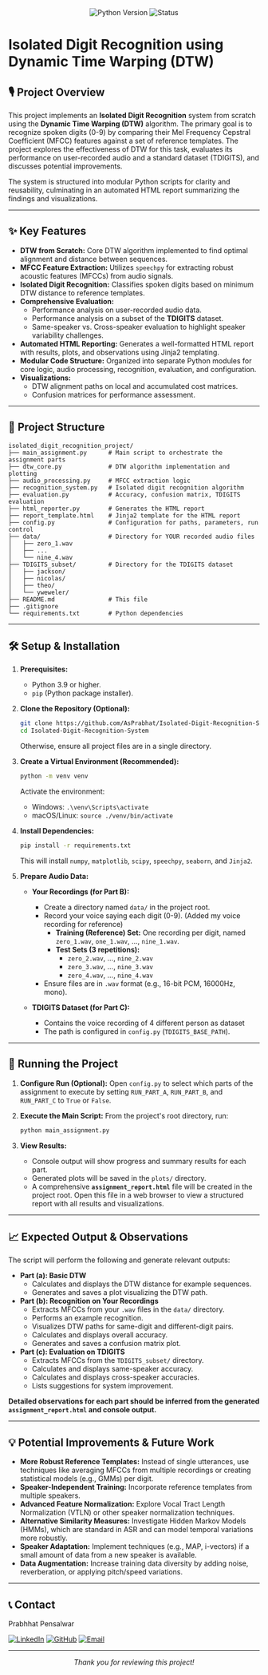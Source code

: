 <div align="center">
  <img src="https://img.shields.io/badge/Python-3.9%2B-blue?style=for-the-badge&logo=python" alt="Python Version">
  <img src="https://img.shields.io/badge/Status-Completed-green?style=for-the-badge" alt="Status">
  <!-- Add other relevant badges if you have them, e.g., license -->
</div>

# Isolated Digit Recognition using Dynamic Time Warping (DTW)

## 🎙️ Project Overview

This project implements an **Isolated Digit Recognition** system from scratch using the **Dynamic Time Warping (DTW)** algorithm. The primary goal is to recognize spoken digits (0-9) by comparing their Mel Frequency Cepstral Coefficient (MFCC) features against a set of reference templates. The project explores the effectiveness of DTW for this task, evaluates its performance on user-recorded audio and a standard dataset (TDIGITS), and discusses potential improvements.

The system is structured into modular Python scripts for clarity and reusability, culminating in an automated HTML report summarizing the findings and visualizations.

---

## ✨ Key Features

*   **DTW from Scratch:** Core DTW algorithm implemented to find optimal alignment and distance between sequences.
*   **MFCC Feature Extraction:** Utilizes `speechpy` for extracting robust acoustic features (MFCCs) from audio signals.
*   **Isolated Digit Recognition:** Classifies spoken digits based on minimum DTW distance to reference templates.
*   **Comprehensive Evaluation:**
    *   Performance analysis on user-recorded audio data.
    *   Performance analysis on a subset of the **TDIGITS** dataset.
    *   Same-speaker vs. Cross-speaker evaluation to highlight speaker variability challenges.
*   **Automated HTML Reporting:** Generates a well-formatted HTML report with results, plots, and observations using Jinja2 templating.
*   **Modular Code Structure:** Organized into separate Python modules for core logic, audio processing, recognition, evaluation, and configuration.
*   **Visualizations:**
    *   DTW alignment paths on local and accumulated cost matrices.
    *   Confusion matrices for performance assessment.

---

## 📂 Project Structure

```
isolated_digit_recognition_project/
├── main_assignment.py      # Main script to orchestrate the assignment parts
├── dtw_core.py             # DTW algorithm implementation and plotting
├── audio_processing.py     # MFCC extraction logic
├── recognition_system.py   # Isolated digit recognition algorithm
├── evaluation.py           # Accuracy, confusion matrix, TDIGITS evaluation
├── html_reporter.py        # Generates the HTML report
├── report_template.html    # Jinja2 template for the HTML report
├── config.py               # Configuration for paths, parameters, run control
├── data/                   # Directory for YOUR recorded audio files
│   ├── zero_1.wav
│   ├── ...
│   └── nine_4.wav
├── TDIGITS_subset/         # Directory for the TDIGITS dataset
│   ├── jackson/
│   ├── nicolas/
│   ├── theo/
│   └── yweweler/
├── README.md               # This file
├── .gitignore
└── requirements.txt        # Python dependencies
```


---

## 🛠️ Setup & Installation

1.  **Prerequisites:**
    *   Python 3.9 or higher.
    *   `pip` (Python package installer).

2.  **Clone the Repository (Optional):**
    ```bash
    git clone https://github.com/AsPrabhat/Isolated-Digit-Recognition-System
    cd Isolated-Digit-Recognition-System
    ```
    Otherwise, ensure all project files are in a single directory.

3.  **Create a Virtual Environment (Recommended):**
    ```bash
    python -m venv venv
    ```
    Activate the environment:
    *   Windows: `.\venv\Scripts\activate`
    *   macOS/Linux: `source ./venv/bin/activate`

4.  **Install Dependencies:**
    ```bash
    pip install -r requirements.txt
    ```
    This will install `numpy`, `matplotlib`, `scipy`, `speechpy`, `seaborn`, and `Jinja2`.

5.  **Prepare Audio Data:**

    *   **Your Recordings (for Part B):**
        *   Create a directory named `data/` in the project root.
        *   Record your voice saying each digit (0-9). (Added my voice recording for reference)
            *   **Training (Reference) Set:** One recording per digit, named `zero_1.wav`, `one_1.wav`, ..., `nine_1.wav`.
            *   **Test Sets (3 repetitions):**
                *   `zero_2.wav`, ..., `nine_2.wav`
                *   `zero_3.wav`, ..., `nine_3.wav`
                *   `zero_4.wav`, ..., `nine_4.wav`
        *   Ensure files are in `.wav` format (e.g., 16-bit PCM, 16000Hz, mono).

    *   **TDIGITS Dataset (for Part C):**
        *   Contains the voice recording of 4 different person as dataset
        *   The path is configured in `config.py` (`TDIGITS_BASE_PATH`).

---

## 🚀 Running the Project

1.  **Configure Run (Optional):**
    Open `config.py` to select which parts of the assignment to execute by setting `RUN_PART_A`, `RUN_PART_B`, and `RUN_PART_C` to `True` or `False`.

2.  **Execute the Main Script:**
    From the project's root directory, run:
    ```bash
    python main_assignment.py
    ```

3.  **View Results:**
    *   Console output will show progress and summary results for each part.
    *   Generated plots will be saved in the `plots/` directory.
    *   A comprehensive **`assignment_report.html`** file will be created in the project root. Open this file in a web browser to view a structured report with all results and visualizations.

---

## 📈 Expected Output & Observations

The script will perform the following and generate relevant outputs:

*   **Part (a): Basic DTW**
    *   Calculates and displays the DTW distance for example sequences.
    *   Generates and saves a plot visualizing the DTW path.
*   **Part (b): Recognition on Your Recordings**
    *   Extracts MFCCs from your `.wav` files in the `data/` directory.
    *   Performs an example recognition.
    *   Visualizes DTW paths for same-digit and different-digit pairs.
    *   Calculates and displays overall accuracy.
    *   Generates and saves a confusion matrix plot.
*   **Part (c): Evaluation on TDIGITS**
    *   Extracts MFCCs from the `TDIGITS_subset/` directory.
    *   Calculates and displays same-speaker accuracy.
    *   Calculates and displays cross-speaker accuracies.
    *   Lists suggestions for system improvement.

**Detailed observations for each part should be inferred from the generated `assignment_report.html` and console output.**

---

## 💡 Potential Improvements & Future Work

*   **More Robust Reference Templates:** Instead of single utterances, use techniques like averaging MFCCs from multiple recordings or creating statistical models (e.g., GMMs) per digit.
*   **Speaker-Independent Training:** Incorporate reference templates from multiple speakers.
*   **Advanced Feature Normalization:** Explore Vocal Tract Length Normalization (VTLN) or other speaker normalization techniques.
*   **Alternative Similarity Measures:** Investigate Hidden Markov Models (HMMs), which are standard in ASR and can model temporal variations more robustly.
*   **Speaker Adaptation:** Implement techniques (e.g., MAP, i-vectors) if a small amount of data from a new speaker is available.
*   **Data Augmentation:** Increase training data diversity by adding noise, reverberation, or applying pitch/speed variations.

---

## 📞 Contact

Prabhhat Pensalwar

[![LinkedIn](https://img.shields.io/badge/LinkedIn-blue?style=for-the-badge&logo=linkedin)](https://www.linkedin.com/in/prabhat-pensalwar-2ab7a5330/)  [![GitHub](https://img.shields.io/badge/GitHub-black?style=for-the-badge&logo=github)](https://github.com/AsPrabhat)  [![Email](https://img.shields.io/badge/Email-red?style=for-the-badge&logo=gmail&logoColor=white)](mailto:prabhatworkspace@gmail.com)


---

<div align="center">
  <em>Thank you for reviewing this project!</em>
</div>